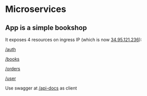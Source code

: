 # Microservices

## App is a simple bookshop

It exposes 4 resources on ingress IP (which is now [34.95.121.236](http://34.95.121.236/api-docs)):

[/auth](http://34.95.121.236/auth)

[/books](http://34.95.121.236/books)

[/orders](http://34.95.121.236/orders)

[/user](http://34.95.121.236/user)

Use swagger at [/api-docs](http://34.95.121.236/api-docs/) as client
